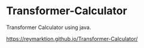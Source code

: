 # Transformer-Calculator
Transformer Calculator using java.

 https://reymarktion.github.io/Transformer-Calculator/
